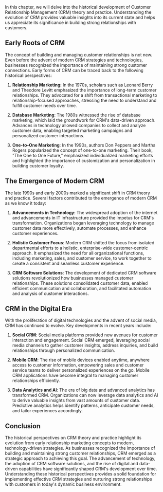 
In this chapter, we will delve into the historical development of Customer Relationship Management (CRM) theory and practice. Understanding the evolution of CRM provides valuable insights into its current state and helps us appreciate its significance in building strong relationships with customers.

**Early Roots of CRM**
----------------------

The concept of building and managing customer relationships is not new. Even before the advent of modern CRM strategies and technologies, businesses recognized the importance of maintaining strong customer connections. Early forms of CRM can be traced back to the following historical perspectives:

1. **Relationship Marketing**: In the 1970s, scholars such as Leonard Berry and Theodore Levitt emphasized the importance of long-term customer relationships. They advocated for a shift from transactional marketing to relationship-focused approaches, stressing the need to understand and fulfill customer needs over time.

2. **Database Marketing**: The 1980s witnessed the rise of database marketing, which laid the groundwork for CRM's data-driven approach. Advances in technology allowed companies to collect and analyze customer data, enabling targeted marketing campaigns and personalized customer interactions.

3. **One-to-One Marketing**: In the 1990s, authors Don Peppers and Martha Rogers popularized the concept of one-to-one marketing. Their book, "The One to One Future," emphasized individualized marketing efforts and highlighted the importance of customization and personalization in building customer loyalty.

**The Emergence of Modern CRM**
-------------------------------

The late 1990s and early 2000s marked a significant shift in CRM theory and practice. Several factors contributed to the emergence of modern CRM as we know it today:

1. **Advancements in Technology**: The widespread adoption of the internet and advancements in IT infrastructure provided the impetus for CRM's transformation. Organizations began leveraging technology to manage customer data more effectively, automate processes, and enhance customer experiences.

2. **Holistic Customer Focus**: Modern CRM shifted the focus from isolated departmental efforts to a holistic, enterprise-wide customer-centric approach. It emphasized the need for all organizational functions, including marketing, sales, and customer service, to work together to create a consistent and seamless customer experience.

3. **CRM Software Solutions**: The development of dedicated CRM software solutions revolutionized how businesses managed customer relationships. These solutions consolidated customer data, enabled efficient communication and collaboration, and facilitated automation and analysis of customer interactions.

**CRM in the Digital Era**
--------------------------

With the proliferation of digital technologies and the advent of social media, CRM has continued to evolve. Key developments in recent years include:

1. **Social CRM**: Social media platforms provided new avenues for customer interaction and engagement. Social CRM emerged, leveraging social media channels to gather customer insights, address inquiries, and build relationships through personalized communication.

2. **Mobile CRM**: The rise of mobile devices enabled anytime, anywhere access to customer information, empowering sales and customer service teams to deliver personalized experiences on the go. Mobile CRM applications have become integral to managing customer relationships efficiently.

3. **Data Analytics and AI**: The era of big data and advanced analytics has transformed CRM. Organizations can now leverage data analytics and AI to derive valuable insights from vast amounts of customer data. Predictive analytics helps identify patterns, anticipate customer needs, and tailor experiences accordingly.

**Conclusion**
--------------

The historical perspectives on CRM theory and practice highlight its evolution from early relationship marketing concepts to modern, technology-driven strategies. As businesses recognized the importance of building and maintaining strong customer relationships, CRM emerged as a strategic approach to achieving this goal. The advancement of technology, the adoption of CRM software solutions, and the rise of digital and data-driven capabilities have significantly shaped CRM's development over time. Understanding these historical perspectives provides a solid foundation for implementing effective CRM strategies and nurturing strong relationships with customers in today's dynamic business environment.
